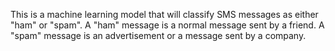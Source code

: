 This is a machine learning model that will classify SMS messages as either "ham" or "spam". A "ham" message is a normal message sent by a friend. A "spam" message is an advertisement or a message sent by a company.
